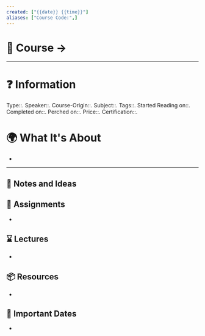 ```yaml
---
created: ["{{date}} {{time}}"]
aliases: ["Course Code:",]
---
```

# 📃 Course -> 
---
# ❓ Information
Type::.
Speaker::.
Course-Origin::. 
Subject::. 
Tags::.
Started Reading on::.
Completed on::.
Perched on::.
Price::.
Certification::.  

# 🌍 What It's About
-   
---

## 📜 Notes and Ideas

## 🎯 Assignments
- 
## ⌛ Lectures
- 
## 📦 Resources
- 
## 📅 Important Dates
- 
